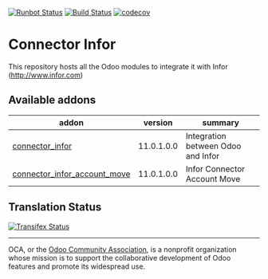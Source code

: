 [![Runbot Status](https://runbot.odoo-community.org/runbot/badge/flat/260/11.0.svg)](https://runbot.odoo-community.org/runbot/repo/github-com-oca-connector-infor-260)
[![Build Status](https://travis-ci.org/OCA/connector-infor.svg?branch=11.0)](https://travis-ci.org/OCA/connector-infor)
[![codecov](https://codecov.io/gh/OCA/connector-infor/branch/11.0/graph/badge.svg)](https://codecov.io/gh/OCA/connector-infor)

# Connector Infor 

This repository hosts all the Odoo modules to integrate it with Infor (http://www.infor.com)

[//]: # (addons)

Available addons
----------------
addon | version | summary
--- | --- | ---
[connector_infor](connector_infor/) | 11.0.1.0.0 | Integration between Odoo and Infor
[connector_infor_account_move](connector_infor_account_move/) | 11.0.1.0.0 | Infor Connector Account Move

[//]: # (end addons)

Translation Status
------------------
[![Transifex Status](https://www.transifex.com/projects/p/OCA-connector-infor-11-0/chart/image_png)](https://www.transifex.com/projects/p/OCA-connector-infor-11-0)

----

OCA, or the [Odoo Community Association](http://odoo-community.org/), is a nonprofit organization whose
mission is to support the collaborative development of Odoo features and promote its widespread use.
